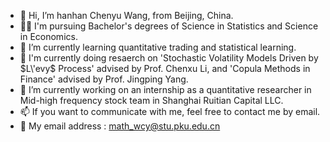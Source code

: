 - 👋 Hi, I’m hanhan Chenyu Wang, from Beijing, China.
- 👨‍🎓 I'm pursuing Bachelor's degrees of Science in Statistics and Science in Economics.
- 🌱 I’m currently learning quantitative trading and statistical learning.
- 📰 I'm currently doing resaerch on 'Stochastic Volatility Models Driven by $L\'evy$ Process' advised by Prof. Chenxu Li, and 'Copula Methods in Finance' advised by Prof. Jingping Yang.
- 💞️ I’m currently working on an internship as a quantitative researcher in Mid-high frequency stock team in Shanghai Ruitian Capital LLC.
- 📫 If you want to communicate with  me, feel free to contact me by email.
- 📧 My email address : math_wcy@stu.pku.edu.cn

<!---
mathwcy/mathwcy is a ✨ special ✨ repository because its `README.md` (this file) appears on your GitHub profile.
You can click the Preview link to take a look at your changes.
--->
